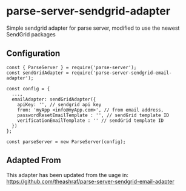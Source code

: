 # parse-server-sendgrid-adapter
Simple sendgrid adapter for parse server, modified to use the newest SendGrid packages

## Configuration

```
const { ParseServer } = require('parse-server');
const sendGridAdapter = require('parse-server-sendgrid-email-adapter');

const config = {
  ...,
  emailAdapter: sendGridAdapter({
    apiKey: '', // sendgrid api key
    from: 'myApp <info@myApp.com>', // from email address,
    passwordResetEmailTemplate : '', // sendGrid template ID
    verificationEmailTemplate : '' // sendGrid template ID
  })
};

const parseServer = new ParseServer(config);

```

## Adapted From
This adapter has been updated from the uage in:
https://github.com/theashraf/parse-server-sendgrid-email-adapter
